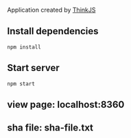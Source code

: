 
Application created by [ThinkJS](http://www.thinkjs.org)

## Install dependencies

```
npm install
```

## Start server

```
npm start
```

## view page: localhost:8360

## sha file: sha-file.txt